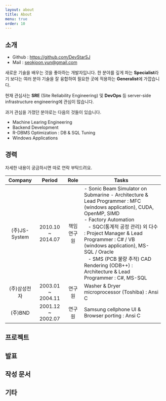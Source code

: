 ```yaml
---
layout: about
title: About
menu: true
order: 10
---
```


## 소개 
- Github : <https://github.com/DevStarSJ>
- Mail : seokjoon.yun@gmail.com

 새로운 기술을 배우는 것을 좋아하는 개발자입니다. 한 분야를 깊게 파는 **Specialist**라기 보다는 여러 분야 기술을 잘 융합하여 필요한 곳에 적용하는 **Generalist**에 가깝습니다.  

 현재 관심사는 **SRE** (Site Reliability Engineering) 및 **DevOps** 등 server-side infrastructure engineering에 관심이 많습니다.

 과거 관심을 가졌던 분야로는 다음의 것들이 있습니다.

 - Machine Learing Engineering
 - Backend Development
 - R-DBMS Optimization : DB & SQL Tuning
 - Windows Applications

## 경력

자세한 내용이 궁금하시면 따로 연락 부탁드려요.

| Company | Period | Role | Tasks |
|:----------:|:---------------:|:---------------:|--------------------------------------------------------------------------------------------------------------------------------	|
| (주)JS-System | 2010.10 ~ 2014.07 | 책임연구원 | - Sonic Beam Simulator on Submarine - Architecture & Lead Programmer : MFC (windows application), CUDA, OpenMP, SIMD <br> - Factory Automation <br>&nbsp;&nbsp;&nbsp;- SQC(통계적 공정 관리) 외 다수 : Project Manager & Lead Programmer : C# / VB (windows application), MS-SQL / Oracle <br>&nbsp;&nbsp;&nbsp;- SMS (PCB 불량 추적) CAD Rendering (ODB++) : Architecture & Lead Programmer : C#, MS-SQL |
| (주)삼성전자 | 2003.01 ~ 2004.11 | 연구원 | Washer & Dryer microprocessor (Toshiba) : Ansi C |
| (주)BND |2001.12 ~ 2002.07 | 연구원 | Samsung cellphone UI & Browser porting : Ansi C |


## 프로젝트



## 발표


## 작성 문서


## 기타

